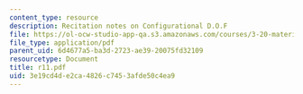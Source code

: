 ```yaml
---
content_type: resource
description: Recitation notes on Configurational D.O.F
file: https://ol-ocw-studio-app-qa.s3.amazonaws.com/courses/3-20-materials-at-equilibrium-sma-5111-fall-2003/3e19cd4de2ca4826c7453afde50c4ea9_r11.pdf
file_type: application/pdf
parent_uid: 6d4677a5-ba3d-2723-ae39-20075fd32109
resourcetype: Document
title: r11.pdf
uid: 3e19cd4d-e2ca-4826-c745-3afde50c4ea9
---
```

